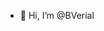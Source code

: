- 👋 Hi, I’m @BVerial

<!---
- 👀 I’m interested in ...
- 🌱 I’m currently learning ...
- 💞️ I’m looking to collaborate on ...
- 📫 How to reach me ...


BVerial/BVerial is a ✨ special ✨ repository because its `README.md` (this file) appears on your GitHub profile.
You can click the Preview link to take a look at your changes.
--->

